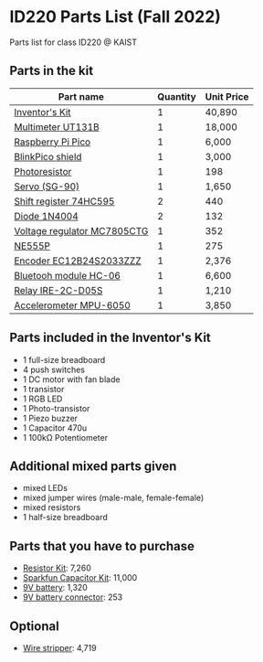 # ID220 Parts List (Fall 2022)

Parts list for class ID220 @ KAIST

## Parts in the kit

| Part name                                                                         | Quantity | Unit Price |
| --------------------------------------------------------------------------------- | -------- | ---------- |
| [Inventor's Kit](https://www.devicemart.co.kr/goods/view?no=14594119)             | 1        | 40,890     |
| [Multimeter UT131B](https://www.devicemart.co.kr/goods/view?no=1383581)           | 1        | 18,000     |
| [Raspberry Pi Pico](https://www.devicemart.co.kr/goods/view?no=14021609)          | 1        | 6,000      |
| [BlinkPico shield](https://github.com/ID220/BlinkPico)                            | 1        | 3,000      |
| [Photoresistor](https://www.devicemart.co.kr/goods/view?no=11364)                 | 1        | 198        |
| [Servo (SG-90)](https://www.devicemart.co.kr/goods/view?no=1128421)               | 1        | 1,650      |
| [Shift register 74HC595](https://www.devicemart.co.kr/goods/view?no=3566)         | 2        | 440        |
| [Diode 1N4004](https://www.devicemart.co.kr/goods/view?no=23)                     | 2        | 132        |
| [Voltage regulator MC7805CTG](https://www.devicemart.co.kr/goods/view?no=1322887) | 1        | 352        |
| [NE555P](https://www.devicemart.co.kr/goods/view?no=1058745)                      | 1        | 275        |
| [Encoder EC12B24S2033ZZZ](https://www.devicemart.co.kr/goods/view?)               | 1        | 2,376      |
| [Bluetooh module HC-06](https://www.devicemart.co.kr/goods/view?no=1376882)       | 1        | 6,600      |
| [Relay IRE-2C-D05S](https://www.devicemart.co.kr/goods/view?no=9929)              | 1        | 1,210      |
| [Accelerometer MPU-6050](https://www.devicemart.co.kr/goods/view?no=1247052)      | 1        | 3,850      |

## Parts included in the Inventor's Kit

- 1 full-size breadboard
- 4 push switches
- 1 DC motor with fan blade
- 1 transistor
- 1 RGB LED
- 1 Photo-transistor
- 1 Piezo buzzer
- 1 Capacitor 470u
- 1 100kΩ Potentiometer

## Additional mixed parts given

- mixed LEDs
- mixed jumper wires (male-male, female-female)
- mixed resistors
- 1 half-size breadboard

## Parts that you have to purchase

- [Resistor Kit](https://www.devicemart.co.kr/goods/view?no=12138735): 7,260
- [Sparkfun Capacitor Kit](https://www.devicemart.co.kr/goods/view?no=1278042): 11,000
- [9V battery](https://www.devicemart.co.kr/goods/view?no=2832): 1,320
- [9V battery connector](https://www.devicemart.co.kr/goods/view?no=3117): 253

## Optional

- [Wire stripper](https://www.devicemart.co.kr/goods/view?no=10991293): 4,719
